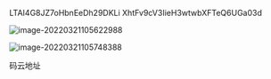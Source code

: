 LTAI4G8JZ7oHbnEeDh29DKLi
XhtFv9cV3IieH3wtwbXFTeQ6UGa03d



![image-20220321105622988](https://luckly007.oss-cn-beijing.aliyuncs.com/image/image-20220321105622988.png)





![image-20220321105748388](https://luckly007.oss-cn-beijing.aliyuncs.com/image/image-20220321105748388.png)



码云地址